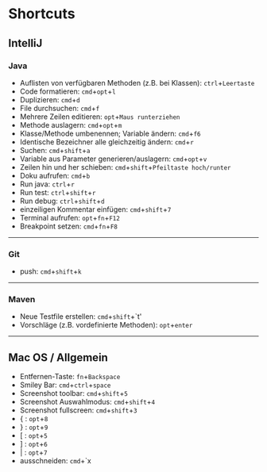 # Shortcuts

## IntelliJ

### Java
- Auflisten von verfügbaren Methoden (z.B. bei Klassen): `ctrl`+`Leertaste`
- Code formatieren: `cmd`+`opt`+`l`
- Duplizieren: `cmd`+`d`
- File durchsuchen: `cmd`+`f`
- Mehrere Zeilen editieren: `opt`+`Maus runterziehen`
- Methode auslagern:  `cmd`+`opt`+`m`
- Klasse/Methode umbenennen; Variable ändern: `cmd`+`f6`
- Identische Bezeichner alle gleichzeitig ändern: `cmd`+`r`
- Suchen: `cmd`+`shift`+`a`
- Variable aus Parameter generieren/auslagern: `cmd`+`opt`+`v`
- Zeilen hin und her schieben: `cmd`+`shift`+`Pfeiltaste hoch/runter`
- Doku aufrufen: `cmd`+`b`
- Run java: `ctrl`+`r`
- Run test: `ctrl`+`shift`+`r`
- Run debug: `ctrl`+`shift`+`d`
- einzeiligen Kommentar einfügen: `cmd`+`shift`+`7`
- Terminal aufrufen: `opt`+`fn`+`F12`
- Breakpoint setzen: `cmd`+`fn`+`F8`

****
### Git
- push: `cmd`+`shift`+`k`

****
### Maven
- Neue Testfile erstellen: `cmd`+`shift`+`t'
- Vorschläge (z.B. vordefinierte Methoden): `opt`+`enter` 


****
Mac OS / Allgemein
- 
- Entfernen-Taste: `fn`+`Backspace`
- Smiley Bar: `cmd`+`ctrl`+`space`
- Screenshot toolbar: `cmd`+`shift`+`5`
- Screenshot Auswahlmodus: `cmd`+`shift`+`4`
- Screenshot fullscreen: `cmd`+`shift`+`3`
- { : `opt`+`8`
- } : `opt`+`9`
- [ : `opt`+`5`
- ] : `opt`+`6`
- | : `opt`+`7`
- ausschneiden: `cmd`+`x


